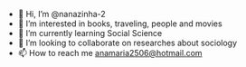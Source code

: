 - 👋 Hi, I’m @nanazinha-2
- 👀 I’m interested in books, traveling, people and movies
- 🌱 I’m currently learning Social Science
- 💞️ I’m looking to collaborate on researches about sociology
- 📫 How to reach me anamaria2506@hotmail.com

<!---
nanazinha-2/nanazinha-2 is a ✨ special ✨ repository because its `README.md` (this file) appears on your GitHub profile.
You can click the Preview link to take a look at your changes.
--->
